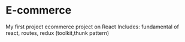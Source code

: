 # E-commerce
My first project ecommerce project on React 
Includes: fundamental of react, routes, redux (toolkit,thunk pattern)
